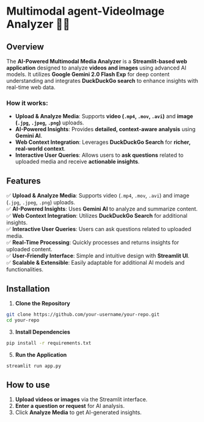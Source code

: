 # Multimodal agent-VideoImage Analyzer 🎥📸

## Overview
The **AI-Powered Multimodal Media Analyzer** is a **Streamlit-based web application** designed to analyze **videos and images** using advanced AI models. It utilizes **Google Gemini 2.0 Flash Exp** for deep content understanding and integrates **DuckDuckGo search** to enhance insights with real-time web data.

### How it works:
- **Upload & Analyze Media**: Supports **video (`.mp4`, `.mov`, `.avi`)** and **image (`.jpg`, `.jpeg`, `.png`)** uploads.
- **AI-Powered Insights**: Provides **detailed, context-aware analysis** using **Gemini AI**.
- **Web Context Integration**: Leverages **DuckDuckGo Search** for **richer, real-world context**.
- **Interactive User Queries**: Allows users to **ask questions** related to uploaded media and receive **actionable insights**.

## Features
✅ **Upload & Analyze Media**: Supports video (`.mp4`, `.mov`, `.avi`) and image (`.jpg`, `.jpeg`, `.png`) uploads.  
✅ **AI-Powered Insights**: Uses **Gemini AI** to analyze and summarize content.  
✅ **Web Context Integration**: Utilizes **DuckDuckGo Search** for additional insights.  
✅ **Interactive User Queries**: Users can ask questions related to uploaded media.  
✅ **Real-Time Processing**: Quickly processes and returns insights for uploaded content.  
✅ **User-Friendly Interface**: Simple and intuitive design with **Streamlit UI**.  
✅ **Scalable & Extensible**: Easily adaptable for additional AI models and functionalities.  

## Installation

1. **Clone the Repository**
```bash
git clone https://github.com/your-username/your-repo.git
cd your-repo
```


3. **Install Dependencies**
```bash
pip install -r requirements.txt
```

5. **Run the Application**
```bash
streamlit run app.py
```

## How to use
1. **Upload videos or images** via the Streamlit interface.  
2. **Enter a question or request** for AI analysis.  
3. Click **Analyze Media** to get AI-generated insights.  




